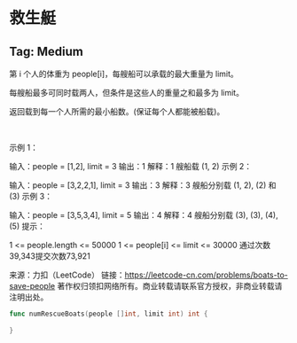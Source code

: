 # 救生艇  

## Tag: Medium  

第 i 个人的体重为 people[i]，每艘船可以承载的最大重量为 limit。

每艘船最多可同时载两人，但条件是这些人的重量之和最多为 limit。

返回载到每一个人所需的最小船数。(保证每个人都能被船载)。

 

示例 1：

输入：people = [1,2], limit = 3
输出：1
解释：1 艘船载 (1, 2)
示例 2：

输入：people = [3,2,2,1], limit = 3
输出：3
解释：3 艘船分别载 (1, 2), (2) 和 (3)
示例 3：

输入：people = [3,5,3,4], limit = 5
输出：4
解释：4 艘船分别载 (3), (3), (4), (5)
提示：

1 <= people.length <= 50000
1 <= people[i] <= limit <= 30000
通过次数39,343提交次数73,921

来源：力扣（LeetCode）
链接：https://leetcode-cn.com/problems/boats-to-save-people
著作权归领扣网络所有。商业转载请联系官方授权，非商业转载请注明出处。  


```go
func numRescueBoats(people []int, limit int) int {
	
}
```

